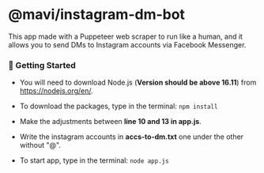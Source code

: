 # @mavi/instagram-dm-bot

This app made with a Puppeteer web scraper to run like a human, and it allows you to send DMs to Instagram accounts via Facebook Messenger.

### 🔧 Getting Started

- You will need to download Node.js (**Version should be above 16.11**) from https://nodejs.org/en/.

- To download the packages, type in the terminal: `npm install`

- Make the adjustments between **line 10 and 13 in app.js**.

- Write the instagram accounts in **accs-to-dm.txt** one under the other without "@".

- To start app, type in the terminal: `node app.js`

